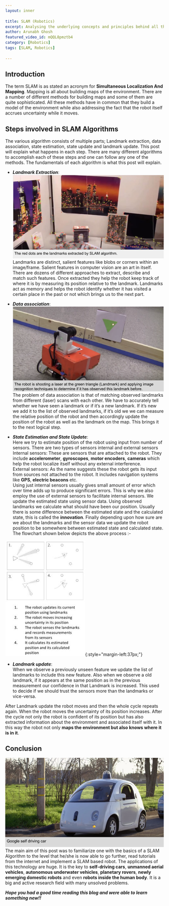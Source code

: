```yaml
---
layout: inner

title: SLAM (Robotics)
excerpt: Analysing the underlying concepts and principles behind all the sophisticated algorithms of SLAM
author: Arunabh Ghosh
featured_video_id: mQQL8pmztb4 
category: [Robotics]
tags: [SLAM, Robotics]

---
```


Introduction
------------ 

The term SLAM is as stated an acronym for **Simultaneous Localization And Mapping**. Mapping is all about building maps of the environment. There are a number of different methods for building maps and some of them are quite sophisticated. All these methods have in common that they build a model of the environment while also addressing the fact that the robot itself accrues uncertainty while it moves.  

Steps involved in SLAM Algorithms
---------------------------------
The various algorithm consists of multiple parts; Landmark extraction, data association, state estimation, state update and landmark update. This post will explain what happens in each step. There are many different algorithms to accomplish each of these steps and one can follow any one of the methods. The fundamentals of each algorithm is what this post will explain.


- **_Landmark Extraction_**:<br/>
<img src="assets/slam/image_2.jpg" class="img-thumbnail" ><br/>
Landmarks are distinct, salient features like blobs or corners within an image/frame. Salient features in computer vision are an art in itself. There are dozens of different approaches to extract, describe and match such features. Once extracted they help the robot keep track of where it is by measuring its position relative to the landmark. Landmarks act as memory and helps the robot identify whether it has visited a certain place in the past or not which brings us to the next part.


- **_Data association_**:<br/>
<img src="assets/slam/image_3.png" class="img-thumbnail" ><br/>
The problem of data association is that of matching observed landmarks from different (laser) scans with each other. We have to accurately tell whether we have seen a landmark or if it’s a new landmark. If it’s new we add it to the list of observed landmarks, if it’s old we we can measure the relative position of the robot and then accordingly update the position of the robot as well as the landmark on the map. This brings it to the next logical step.


- **_State Estimation and State Update_**:<br/>
Here we try to estimate position of the robot using input from number of sensors. There are two types of sensors internal and external sensors
Internal sensors: These are sensors that are attached to the robot. They include **accelerometer**, **gyroscopes**, **motor encoders**, **cameras** which help the robot localize itself without any external interference.<br/>
External sensors: As the name suggests these the robot gets its input from sources not attached to the robot. It includes navigation systems like **GPS**, **electric beacons** etc.<br/>
Using just internal sensors usually gives small amount of error which over time adds up to produce significant errors. This is why we also employ the use of external sensors to facilitate internal sensors. 
We update the estimated state using sensor data. Using observed landmarks we calculate what should have been our position. Usually there is some difference between the estimated state and the calculated state, this is called the **innovation**.
Finally depending upon how sure are we about the landmarks and the sensor data we update the robot position to be somewhere between estimated state and calculated state.
The flowchart shown below depicts the above process :-

![State-Update](assets/slam/image_1.jpg){:style="margin-left:37px;"}

- **_Landmark update_**:<br/> 
When we observe a previously unseen feature we update the list of landmarks to include this new feature. Also when we observe a old landmark, if it appears at the same position as in the previous measurement our confidence in that Landmark is increased. This used to decide if we should trust the sensors more than the landmarks or vice-versa.

After Landmark update the robot moves and then the whole cycle repeats again. When the robot moves the uncertainty of its position increases. After the cycle not only the robot is confident of its position but has also extracted information about the environment and associated itself with it. In this way the robot not only **maps the environment but also knows where it is in it**.

Conclusion
----------
<img src="assets/slam/image_0.png" class="img-thumbnail" ><br/>
The main aim of this post was to familiarize one with the basics of a SLAM Algorithm to the level that he/she is now able to go further, read tutorials from the internet and implement a SLAM based robot. The applications of this technology are huge. It is the key to **self-driving cars**, **unmanned aerial vehicles**, **autonomous underwater vehicles**, **planetary rovers**, **newly emerging domestic robots** and even **robots inside the human body**. It is a big and active research field with many unsolved problems.


**_Hope you had a good time reading this blog and were able to learn something new!!_** 

